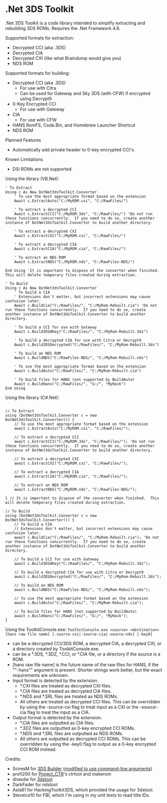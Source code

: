 # .Net 3DS Toolkit
.Net 3DS Toolkit is a code library intended to simplify extracting and rebuilding 3DS ROMs.  Requires the .Net Framework 4.6.

Supported formats for extraction:
* Decrypted CCI (aka .3DS)
* Decrypted CIA
* Decrypted CXI (like what Braindump would give you)
* NDS ROM

Supported formats for building:
* Decrypted CCI (aka .3DS)
  * For use with Citra
  * Can be used for Gateway and Sky 3DS (with CFW) if encrypted using Decrypt9
* 0-Key Encrypted CCI
  * For use with Gateway
* CIA
  * For use with CFW
* HANS RomFS, Code.Bin, and Homebrew Launcher Shortcut
* NDS ROM

Planned Features
* Automatically add private header to 0-key encrypted CCI's.

Known Limitations
* DSi ROMs are not supported.

Using the library (VB.Net):
```
' To Extract
Using c As New DotNet3dsToolkit.Converter
	' To use the most appropriate format based on the extension
	Await c.ExtractAuto("C:/MyROM.cxi", "C:/RawFiles/")

    ' To extract a decrypted CCI
    Await c.ExtractCCI("C:/MyROM.3ds", "C:/RawFiles/") 'Do not run these functions concurrently.  If you need to do so, create another instance of DotNet3dsToolkit.Converter to build another directory.

	' To extract a decrypted CXI
	Await c.ExtractCXI("C:/MyROM.cxi", "C:/RawFiles/")

	' To extract a decrypted CIA
	Await c.ExtractCIA("C:/MyROM.cia", "C:/RawFiles/")

	' To extract an NDS ROM
	Await c.ExtractNDS("C:/MyROM.nds", "C:/RawFiles-NDS/")

End Using 'It is important to dispose of the converter when finished.  This will delete temporary files created during extraction.

' To Build
Using c As New DotNet3dsToolkit.Converter
	' To build a CIA
	' Extensions don't matter, but incorrect extensions may cause confusion later.
    Await c.BuildCia("C:/RawFiles/", "C:/MyRom-Rebuilt.cia") 'Do not run these functions concurrently.  If you need to do so, create another instance of DotNet3dsToolkit.Converter to build another directory.

	' To build a CCI for use with Gateway
	Await c.Build3DS0Key("C:/RawFiles/", "C:/MyRom-Rebuilt.3dz")

	' To build a decrypted CIA for use with Citra or Decrypt9
	Await c.Build3DSDecrypted("C:/RawFiles/", "C:/MyRom-Rebuilt.3ds")

	' To build an NDS ROM
	Await c.BuildNDS("C:/RawFiles-NDS/", "C:/MyRom-Rebuilt.nds")

	' To use the most appropriate format based on the extension
	Await c.BuildAuto("C:/RawFiles/", "C:/MyRom-Rebuilt.cia")

	' To build files for HANS (not supported by BuildAuto)
	Await c.BuildHans("C:/RawFiles/", "G:/", "MyHack")
End Using
```

Using the library (C#.Net):
```

// To Extract
using (DotNet3dsToolkit.Converter c = new DotNet3dsToolkit.Converter()) {
	// To use the most appropriate format based on the extension
	await c.ExtractAuto("C:/MyROM.cxi", "C:/RawFiles/");

    // To extract a decrypted CCI
    await c.ExtractCCI("C:/MyROM.3ds", "C:/RawFiles/"); 'Do not run these functions concurrently.  If you need to do so, create another instance of DotNet3dsToolkit.Converter to build another directory.

	// To extract a decrypted CXI
	await c.ExtractCXI("C:/MyROM.cxi", "C:/RawFiles/");

	// To extract a decrypted CIA
	await c.ExtractCIA("C:/MyROM.cia", "C:/RawFiles/");

	// To extract an NDS ROM
	await c.ExtractNDS("C:/MyROM.nds", "C:/RawFiles-NDS/");

} // It is important to dispose of the converter when finished.  This will delete temporary files created during extraction.

// To Build
using (DotNet3dsToolkit.Converter c = new DotNet3dsToolkit.Converter()) {
	// To build a CIA
	// Extensions don't matter, but incorrect extensions may cause confusion later.
    await c.BuildCia("C:/RawFiles/", "C:/MyRom-Rebuilt.cia"); 'Do not run these functions concurrently.  If you need to do so, create another instance of DotNet3dsToolkit.Converter to build another directory.

	// To build a CCI for use with Gateway
	await c.Build3DS0Key("C:/RawFiles/", "C:/MyRom-Rebuilt.3dz");

	// To build a decrypted CIA for use with Citra or Decrypt9
	await c.Build3DSDecrypted("C:/RawFiles/", "C:/MyRom-Rebuilt.3ds");

	// To build an NDS ROM
	await c.BuildNDS("C:/RawFiles-NDS/", "C:/MyRom-Rebuilt.nds");

	// To use the most appropriate format based on the extension
	await c.BuildAuto("C:/RawFiles/", "C:/MyRom-Rebuilt.cia");

	// To build files for HANS (not supported by BuildAuto)
	await c.BuildHans("C:/RawFiles/", "G:/", "MyHack");
}

```

Using the ToolkitConsole.exe:
`ToolkitConsole.exe <source> <destination> [hans raw file name] [-source-cxi|-source-cia|-source-nds] [-key0]`
* <source> can be a decrypted CCI/3DS ROM, a decrypted CIA, a decrypted CXI, or a directory created by ToolkitConsole.exe.
* <destination> can be a *.3DS, *.3DZ, *.CCI, or *.CIA file, or a directory if the source is a ROM.
* [hans raw file name] is the future name of the raw files for HANS, if the ""-hans"" argument is present.  Shorter strings work better, but the exact requirements are unknown.
* Input format is detected by the extension.
  * *.CXI files are treated as decrypted CXI files.
  * *.CIA files are treated as decrypted CIA files.
  * *.NDS and *.SRL files are treated as NDS ROMs.
  * All others are treated as decrypted CCI files.  This can be overridden by using the -source-cxi flag to treat input as a CXI or the -source-cia flag to treat the input as a CIA.
* Output format is detected by the extension.
  * *.CIA files are outputted as CIA files.
  * *.3DZ files are outputted as 0-key encrypted CCI ROMs.
  * *.NDS and *.SRL files are outputted as NDS ROMs.
  * All others are outputted as decrypted CCI ROMs.  This can be overridden by using the -key0 flag to output as a 0-key encrypted CCI ROM instead.

Credits:
* SciresM for [3DS Builder](https://github.com/SciresM/3DS-Builder) ([modified to use command-line arguments](https://github.com/evandixon/3DS-Builder))
* profi200 for [Project_CTR](https://github.com/profi200/Project_CTR)'s ctrtool and makerom
* dnasdw for [3dstool](https://github.com/dnasdw/3dstool)
* DarkFader for ndstool
* Asia81 for HackingToolkit3DS, which provided the usage for 3dstool.
* Steveice10 for FBI, which I'm using in my unit tests to read title IDs.